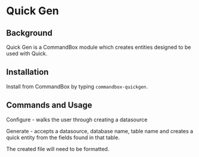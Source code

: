 # Quick Gen

## Background

Quick Gen is a CommandBox module which creates entities designed to be used with Quick. 

## Installation

Install from CommandBox by typing `commandbox-quickgen`.

## Commands and Usage
 
 Configure - walks the user through creating a datasource

 Generate - accepts a datasource, database name, table name and creates a quick entity from the fields found in that table.

 The created file will need to be formatted.
